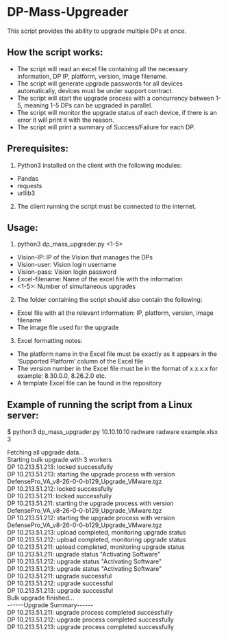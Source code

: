 # DP-Mass-Upgreader
This script provides the ability to upgrade multiple DPs at once.

## How the script works:
-	The script will read an excel file containing all the necessary information, DP IP, platform, version, image filename.
-	The script will generate upgrade passwords for all devices automatically, devices must be under support contract.
-	The script will start the upgrade process with a concurrency between 1-5, meaning 1-5 DPs can be upgraded in parallel.
-	The script will monitor the upgrade status of each device, if there is an error it will print it with the reason.
-	The script will print a summary of Success/Failure for each DP.

## Prerequisites:
1.	Python3 installed on the client with the following modules:  
  -	Pandas  
  -	requests  
  -	urllib3  
2.	The client running the script must be connected to the internet.


## Usage:
1.	python3 dp_mass_upgrader.py <Vision-IP> <Vision-user> <Vision-pass> <Excel-filename> <1-5>
  -	Vision-IP: IP of the Vision that manages the DPs
  -	Vision-user: Vision login username
  -	Vision-pass: Vision login password
  -	Excel-filename: Name of the excel file with the information
  -	<1-5>: Number of simultaneous upgrades
2. The folder containing the script should also contain the following:
  -	Excel file with all the relevant information: IP, platform, version, image filename
  -	The image file used for the upgrade
3.  Excel formatting notes: 
  -	The platform name in the Excel file must be exactly as it appears in the ‘Supported Platform’ column of the Excel file
  -	The version number in the Excel file must be in the format of x.x.x.x for example: 8.30.0.0, 8.26.2.0 etc.
  -	A template Excel file can be found in the repository


## Example of running the script from a Linux server:

$ python3 dp_mass_upgrader.py 10.10.10.10 radware radware example.xlsx 3  

Fetching all upgrade data...  
Starting bulk upgrade with 3 workers  
DP 10.213.51.213: locked successfully  
DP 10.213.51.213: starting the upgrade process with version DefensePro_VA_v8-26-0-0-b129_Upgrade_VMware.tgz  
DP 10.213.51.212: locked successfully  
DP 10.213.51.211: locked successfully  
DP 10.213.51.211: starting the upgrade process with version DefensePro_VA_v8-26-0-0-b129_Upgrade_VMware.tgz  
DP 10.213.51.212: starting the upgrade process with version DefensePro_VA_v8-26-0-0-b129_Upgrade_VMware.tgz  
DP 10.213.51.213: upload completed, monitoring upgrade status  
DP 10.213.51.212: upload completed, monitoring upgrade status  
DP 10.213.51.211: upload completed, monitoring upgrade status  
DP 10.213.51.211: upgrade status "Activating Software"  
DP 10.213.51.212: upgrade status "Activating Software"  
DP 10.213.51.213: upgrade status "Activating Software"  
DP 10.213.51.211: upgrade successful  
DP 10.213.51.212: upgrade successful  
DP 10.213.51.213: upgrade successful  
Bulk upgrade finished...  
------Upgrade Summary------  
DP 10.213.51.211: upgrade process completed successfully  
DP 10.213.51.212: upgrade process completed successfully  
DP 10.213.51.213: upgrade process completed successfully  
  
  
